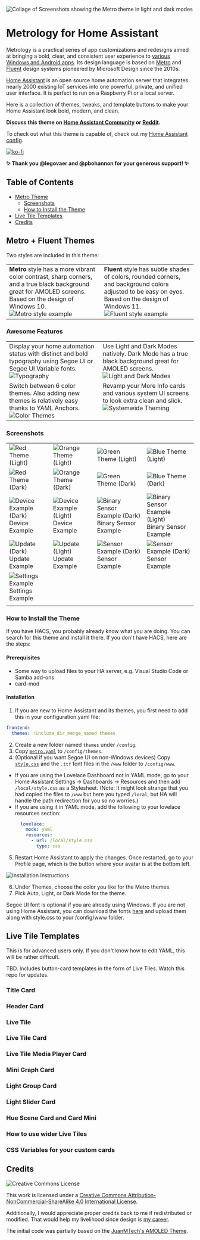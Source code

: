 ![Collage of Screenshots showing the Metro theme in light and dark modes](https://user-images.githubusercontent.com/4341881/177691320-80597b03-cbac-434e-8242-7101cf80c6d0.png)

# Metrology for Home Assistant

Metrology is a practical series of app customizations and redesigns aimed at bringing a bold, clear, and consistent user experience to [various Windows and Android apps](https://github.com/Madelena?tab=repositories&q=Metrology). Its design language is based on [Metro](https://en.wikipedia.org/wiki/Metro_(design_language)) and [Fluent](https://www.microsoft.com/design/fluent/) design systems pioneered by Microsoft Design since the 2010s.

[Home Assistant](https://www.home-assistant.io/) is an open source home automation server that integrates nearly 2000 existing IoT services into one powerful, private, and unified user interface. It is perfect to run on a Raspberry Pi or a local server.

Here is a collection of themes, tweaks, and template buttons to make your Home Assistant look bold, modern, and clean.

**Discuss this theme on [Home Assistant Community](https://community.home-assistant.io/t/metrology-metro-fluent-windows-themes-for-home-assistant/419530) or [Reddit](https://www.reddit.com/r/homeassistant/comments/ui1uga/theme_metrology_metro_fluent_windows_themes_for/).**

To check out what this theme is capable of, check out my [Home Assistant config](https://github.com/Madelena/hass-config-public).

[![ko-fi](https://ko-fi.com/img/githubbutton_sm.svg)](https://ko-fi.com/madelena)

**✨ Thank you @legovaer and @pbohannon for your generous support! ✨**

## Table of Contents

- [Metro Theme](#metro--fluent-themes)
  - [Screenshots](#screenshots)
  - [How to Install the Theme](#how-to-install-the-theme)
- [Live Tile Templates](#live-tile-templates)
- [Credits](#credits)

## Metro + Fluent Themes

Two styles are included in this theme:

<table>
  <tr width="50%">
    <td valign="top">
<b>Metro</b> style has a more vibrant color contrast, sharp corners, and a true black background great for AMOLED screens. Based on the design of Windows 10.<img alt="Metro style example" src="https://user-images.githubusercontent.com/4341881/177698759-1770e1a0-eff4-4f3a-aee3-4643733c450c.png"/></td>
    <td valign="top">
<b>Fluent</b> style has subtle shades of colors, rounded corners, and background colors adjusted to be easy on eyes. Based on the design of Windows 11.<img alt="Fluent style example" src="https://user-images.githubusercontent.com/4341881/177698757-b9bffe0e-e9cc-4fb3-8dca-1d07936ec2f7.png"/></td>
  </tr>
</table>

### Awesome Features

<table>
  <tr width="50%">
    <td valign="top">
Display your home automation status with distinct and bold typography using Segoe UI or Segoe UI Variable fonts. <img alt="Typography" src="https://user-images.githubusercontent.com/4341881/177691335-311cec05-ee60-4937-a70c-d1b313609da5.png"/></td>
    <td valign="top">
Use Light and Dark Modes natively. Dark Mode has a true black background great for AMOLED screens. <img alt="Light and Dark Modes" src="https://user-images.githubusercontent.com/4341881/177691336-ba4a0aa4-daff-44af-8ed5-9661367e460b.png"/></td>
  </tr>
  <tr width="50%">
    <td valign="top">
Switch between 6 color themes. Also adding new themes is relatively easy thanks to YAML Anchors. <img alt="Color Themes" src="https://user-images.githubusercontent.com/4341881/177691338-82039962-61a9-4b4a-a366-5ae90d932c2f.png"/></td>
    <td valign="top">
Revamp your More Info cards and various system UI screens to look extra clean and slick. <img alt="Systemwide Theming" src="https://user-images.githubusercontent.com/4341881/177691339-a91d58bf-dc01-4f1e-b35f-7478b4dafe61.png"/></td>
  </tr>
</table>

### Screenshots

|   |   |   |   |
|--- | --- | ---| ---|
| ![Red Theme (Light)](https://user-images.githubusercontent.com/4341881/177691313-4f6bf40d-9a05-4636-b08f-d59ca16cc42e.png) | ![Orange Theme (Light)](https://user-images.githubusercontent.com/4341881/177691311-ffab9423-6173-4165-ba28-c5ddacf1a347.png) | ![Green Theme (Light)](https://user-images.githubusercontent.com/4341881/177691308-e4515097-e21b-4b51-a7dd-abf07e2a4f30.png) | ![Blue Theme (Light)](https://user-images.githubusercontent.com/4341881/177691303-925e09ef-36df-46cc-9adb-947498371356.png) |
| ![Red Theme (Dark)](https://user-images.githubusercontent.com/4341881/177691313-4f6bf40d-9a05-4636-b08f-d59ca16cc42e.png) | ![Orange Theme (Dark)](https://user-images.githubusercontent.com/4341881/177691310-ad00da0a-ff8d-425b-8745-f9daab17b7ee.png) | ![Green Theme (Dark)](https://user-images.githubusercontent.com/4341881/177691307-5c214876-20e7-4126-92a9-d919ab4f6e26.png) | ![Blue Theme (Dark)](https://user-images.githubusercontent.com/4341881/177691302-43771ae0-4ca2-4147-8df8-844f884caddb.png) |
| ![Device Example (Dark)](https://user-images.githubusercontent.com/4341881/177691318-db533182-101d-466d-9252-8fff32ac3fad.png) Device Example | ![Device Example (Light)](https://user-images.githubusercontent.com/4341881/177691319-96d9bcf7-f1cc-44c6-8801-0686d7d8b328.png) Device Example | ![Binary Sensor Example (Dark)](https://user-images.githubusercontent.com/4341881/177691322-9b8cb693-94b1-48a6-8a2b-fe9350e31100.png) Binary Sensor Example | ![Binary Sensor Example (Light)](https://user-images.githubusercontent.com/4341881/177691323-4470bda0-0946-413e-bfbd-90ebadebdd67.png) Binary Sensor Example | 
| ![Update (Dark)](https://user-images.githubusercontent.com/4341881/177691330-ff03bd31-1985-43a5-ac56-74c703eb7a46.png) Update Example | ![Update (Light)](https://user-images.githubusercontent.com/4341881/177691331-7de1aa64-9f41-463e-a063-ccfdcea7beed.png) Update Example | ![Sensor Example (Dark)](https://user-images.githubusercontent.com/4341881/177691327-92fdad19-b4f9-46bd-979b-188790ca0f9e.png) Sensor Example | ![Sensor Example (Dark)](https://user-images.githubusercontent.com/4341881/177691329-5022abd5-442d-406d-8332-99a3937a880c.png) Sensor Example | 
| ![Settings Example](https://user-images.githubusercontent.com/4341881/177691332-3b69d8d9-d85d-4506-8e11-6404c9451d8d.png) Settings Example | | | |
| | | |

### How to Install the Theme

If you have HACS, you probably already know what you are doing. You can search for this theme and install it there. If you don't have HACS, here are the steps:

#### Prerequisites

- Some way to upload files to your HA server, e.g. Visual Studio Code or Samba add-ons
- card-mod

#### Installation

1. If you are new to Home Assistant and its themes, you first need to add this in your configuration.yaml file:
  ```yaml
  frontend:
    themes: !include_dir_merge_named themes
  ```
2. Create a new folder named `themes` under `/config`.
3. Copy [`metro.yaml`](/themes/metro.yaml) to `/config/themes`.
4. (Optional if you want Segoe UI on non-Windows devices) Copy [`style.css`](/www) and the `.ttf` font files in the `/www` folder to `/config/www`.
  - If you are using the Lovelace Dashboard not in YAML mode, go to your Home Assistant Settings -> Dashboards -> Resources and then add `/local/style.css` as a Stylesheet.
    (Note: It might look strange that you had copied the files to `/www` but here you typed `/local`, but HA will handle the path redirection for you so no worries.)
  - If you are using it in YAML mode, add the following to your lovelace resources section:
    ```yaml
      lovelace:
        mode: yaml
        resources:
          - url: /local/style.css
            type: css
    ```
5. Restart Home Assistant to apply the changes. Once restarted, go to your Profile page, which is the button where your avatar is at the bottom left.

![Installation Instructions](https://user-images.githubusercontent.com/4341881/177691334-56654b34-b594-4f60-a606-f56ea1591397.png)

6. Under Themes, choose the color you like for the Metro themes.
7. Pick Auto, Light, or Dark Mode for the theme.

Segoe UI font is optional if you are already using Windows. If you are not using Home Assistant, you can download the fonts [here](https://docs.microsoft.com/en-us/windows/apps/design/downloads/#fonts) and upload them along with style.css to your /config/www folder.

## Live Tile Templates

This is for advanced users only. If you don't know how to edit YAML, this will be rather difficult.

TBD. Includes button-card templates in the form of Live Tiles. Watch this repo for updates.

### Title Card


### Header Card


### Live Tile


### Live Tile Card


### Live Tile Media Player Card


### Mini Graph Card


### Light Group Card


### Light Slider Card


### Hue Scene Card and Card Mini


### How to use wider Live Tiles


### CSS Variables for your custom cards





## Credits

![Creative Commons License](https://i.creativecommons.org/l/by-nc-sa/4.0/88x31.png)

This work is licensed under a [Creative Commons Attribution-NonCommercial-ShareAlike 4.0 International License](http://creativecommons.org/licenses/by-nc-sa/4.0/).

Additionally, I would appreciate proper credits back to me if redistributed or modified. That would help my livelihood since design is [my career](https://MadelenaMak.com).

The initial code was partially based on the [JuanMTech's AMOLED Theme](https://community.home-assistant.io/t/amoled-blue-theme-juanmtech/164458).
